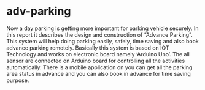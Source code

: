 # adv-parking
Now a day parking is getting more important for parking vehicle securely. In this report it describes the design and construction of “Advance Parking”. This system will help doing parking easily, safely, time saving and also book advance parking remotely. Basically this system is based on IOT Technology and works on electronic board namely ‘Arduino Uno’. The all sensor are connected on Arduino board for controlling all the activities automatically. There is a mobile application on you can get all the parking area status in advance and you can also book in advance for time saving purpose.
